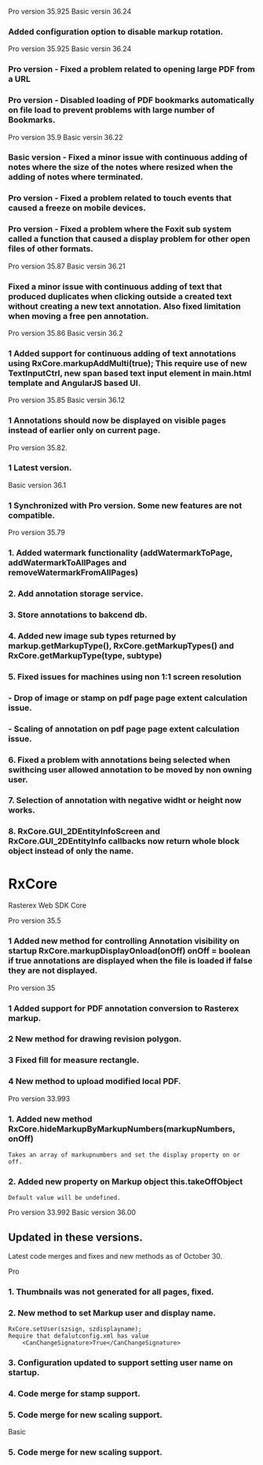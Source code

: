 
Pro version 35.925
Basic versin 36.24

### Added configuration option to disable markup rotation.


Pro version 35.925
Basic versin 36.24

### Pro version - Fixed a problem related to opening large PDF from a URL
### Pro version - Disabled loading of PDF bookmarks automatically on file load to prevent problems with large number of Bookmarks.



Pro version 35.9
Basic versin 36.22

### Basic version - Fixed a minor issue with continuous adding of notes where the size of the notes where resized when the adding of notes where terminated.

### Pro version - Fixed a problem related to touch events that caused a freeze on mobile devices.
### Pro version - Fixed a problem where the Foxit sub system called a function that caused a display problem for other open files of other formats.


Pro version 35.87
Basic versin 36.21

### Fixed a minor issue with continuous adding of text that produced duplicates when clicking outside a created text without creating a new text annotation. Also fixed limitation when moving a free pen annotation.


Pro version 35.86
Basic versin 36.2

### 1 Added support for continuous adding of text annotations using RxCore.markupAddMulti(true); This require use of new TextInputCtrl, new span based text input element in main.html template and AngularJS based UI.

Pro version 35.85
Basic versin 36.12

### 1 Annotations should now be displayed on visible pages instead of earlier only on current page.


Pro version 35.82.
### 1 Latest version.

Basic version 36.1
### 1 Synchronized with Pro version. Some new features are not compatible.

Pro version 35.79

### 1. Added watermark functionality (addWatermarkToPage, addWatermarkToAllPages and removeWatermarkFromAllPages)

### 2. Add annotation storage service.
### 3. Store annotations to bakcend db.
### 4. Added new image sub types returned by markup.getMarkupType(), RxCore.getMarkupTypes() and RxCore.getMarkupType(type, subtype)
### 5. Fixed issues for machines using non 1:1 screen resolution
   ### - Drop of image or stamp on pdf page page extent calculation issue.
   ### - Scaling of annotation on pdf page page extent calculation issue.
### 6. Fixed a problem with annotations being selected when swithcing user allowed annotation to be moved by non owning user.
### 7. Selection of annotation with negative widht or height now works.
### 8. RxCore.GUI_2DEntityInfoScreen and RxCore.GUI_2DEntityInfo callbacks now return whole block object instead of only the name.





# RxCore
 Rasterex Web SDK Core

 Pro version 35.5

### 1 Added new method for controlling Annotation visibility on startup RxCore.markupDisplayOnload(onOff) onOff = boolean if true annotations are displayed when the file is loaded if false they are not displayed.

 Pro version 35

### 1 Added support for PDF annotation conversion to Rasterex markup.
### 2 New method for drawing revision polygon.
### 3 Fixed fill for measure rectangle.
### 4 New method to upload modified local PDF.


Pro version 33.993

### 1. Added new method RxCore.hideMarkupByMarkupNumbers(markupNumbers, onOff)
    Takes an array of markupnumbers and set the display property on or off.
    
### 2. Added new property on Markup object this.takeOffObject 
    Default value will be undefined.

 Pro version 33.992
 Basic version 36.00


## Updated in these versions.

Latest code merges and fixes and new methods as of October 30.

Pro

### 1. Thumbnails was not generated for all pages, fixed.
### 2. New method to set Markup user and display name.

    RxCore.setUser(szsign, szdisplayname);
    Require that defalutconfig.xml has value
        <CanChangeSignature>True</CanChangeSignature>

### 3. Configuration updated to support setting user name on startup.
### 4. Code merge for stamp support.
### 5. Code merge for new scaling support.

Basic

### 5. Code merge for new scaling support.





 
